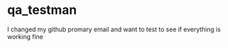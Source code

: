 # qa_testman
I changed my github promary email and want to test to see if everything is working fine
